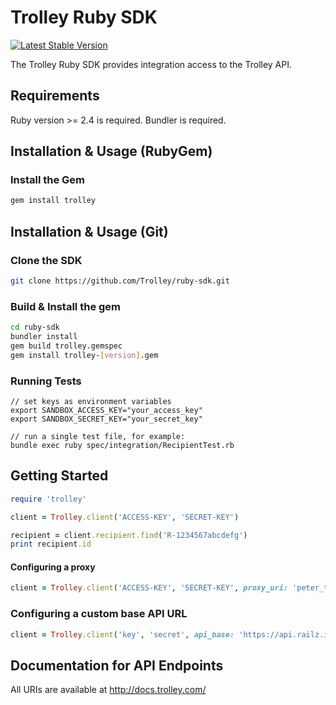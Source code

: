 # Trolley Ruby SDK

[![Latest Stable Version](https://poser.pugx.org/paymentrails/ruby-sdk/v/stable.png)](https://packagist.org/packages/paymentrails/ruby-sdk)

The Trolley Ruby SDK provides integration access to the Trolley API.

## Requirements

Ruby version >= 2.4 is required.
Bundler is required.

## Installation & Usage (RubyGem)

### Install the Gem

```bash
gem install trolley
```

## Installation & Usage (Git)

### Clone the SDK

```bash
git clone https://github.com/Trolley/ruby-sdk.git
```

### Build & Install the gem

```bash
cd ruby-sdk
bundler install
gem build trolley.gemspec
gem install trolley-[version].gem
```

### Running Tests

```
// set keys as environment variables
export SANDBOX_ACCESS_KEY="your_access_key"
export SANDBOX_SECRET_KEY="your_secret_key"

// run a single test file, for example:
bundle exec ruby spec/integration/RecipientTest.rb
```

## Getting Started

```ruby
require 'trolley'

client = Trolley.client('ACCESS-KEY', 'SECRET-KEY')

recipient = client.recipient.find('R-1234567abcdefg')
print recipient.id
```

#### Configuring a proxy

```Ruby
client = Trolley.client('ACCESS-KEY', 'SECRET-KEY', proxy_uri: 'peter_the_proxy.com')
```

### Configuring a custom base API URL
```ruby
client = Trolley.client('key', 'secret', api_base: 'https://api.railz.io')
```

## Documentation for API Endpoints

All URIs are available at http://docs.trolley.com/
